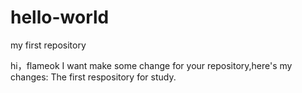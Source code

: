 # hello-world
my first repository

hi，flameok
  I want make some change for your repository,here's my changes:
  The first respository for study.
